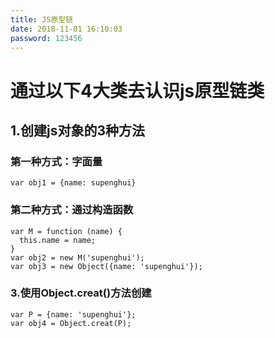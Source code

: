 ```yaml
---
title: JS原型链
date: 2018-11-01 16:10:03
password: 123456
---
```

# 通过以下4大类去认识js原型链类
## 1.创建js对象的3种方法
### 第一种方式：字面量
<!--more-->
`var obj1 = {name: supenghui}`
### 第二种方式：通过构造函数
```
var M = function (name) {
  this.name = name;
}
var obj2 = new M('supenghui');
var obj3 = new Object({name: 'supenghui'});
```
### 3.使用Object.creat()方法创建
```
var P = {name: 'supenghui'};
var obj4 = Object.creat(P);
```